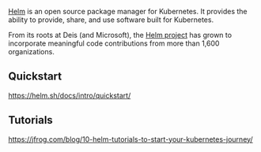 [Helm](https://helm.sh/) is an open source package manager for Kubernetes. It provides the ability to provide, share, and use software built for Kubernetes.

From its roots at Deis (and Microsoft), the [Helm project](https://www.cncf.io/reports/cncf-helm-project-journey-report/) has grown to incorporate meaningful code contributions from more than 1,600 organizations.


## Quickstart

https://helm.sh/docs/intro/quickstart/

## Tutorials

https://jfrog.com/blog/10-helm-tutorials-to-start-your-kubernetes-journey/


